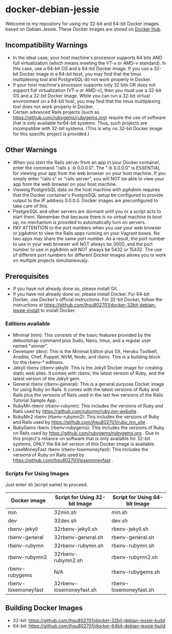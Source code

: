 # docker-debian-jessie
Welcome to my repository for using my 32-bit and 64-bit Docker images based on Debian Jessie.  These Docker images are stored on [Docker Hub](https://hub.docker.com/r/jhsu802701/).

## Incompatibility Warnings
* In the ideal case, your host machine's processor supports 64 bits AND full virtualization (which means meeting the VT-x or AMD-v standard).  In this case, use a 64-bit OS and a 64-bit Docker image.  If you use a 32-bit Docker image in a 64-bit host, you may find that the tmux multiplexing tool and PostgreSQL do not work properly in Docker.
* If your host machine's processor supports only 32 bits OR does not support full virtualization (VT-x or AMD-v), then you must use a 32-bit OS and a 32-bit Docker image.  While you can run a 32-bit virtual environment on a 64-bit host, you may find that the tmux multiplexing tool does not work properly in Docker.
* Certain advanced Rails projects (such as https://github.com/rubygems/rubygems.org) require the use of software that is only available for64-bit systems.  Thus, such projects are incompatible with 32-bit systems.  (This is why no 32-bit Docker image for this specific project is provided.)

## Other Warnings
* When you start the Rails server from an app in your Docker container, enter the command "rails s -b 0.0.0.0". The "-b 0.0.0.0" is ESSENTIAL for viewing your app from the web browser on your host machine. If you simply enter "rails s" or "rails server", you will NOT be able to view your app from the web browser on your host machine.
* Viewing PostgreSQL data on the host machine with pgAdmin requires that the Docker container's PostgreSQL setup be configured to provide output to the IP address 0.0.0.0.  Docker images are preconfigured to take care of this.
* PostgreSQL and other servers are dormant until you or a script acts to start them.  Remember that because there is no virtual machine to boot up, no mechanism is provided to automatically turn on servers.
* PAY ATTENTION to the port numbers when you use your web browser or pgAdmin to view the Rails apps running on your Vagrant boxes. No two apps may share the same port number. As a result, the port number to use in your web browser will NOT always be 3000, and the port number to use in pgAdmin will NOT always be 5432 or 15432. The use of different port numbers for different Docker images allows you to work on multiple projects simultaneously.

## Prerequisites
* If you have not already done so, please install Git.
* If you have not already done so, please install Docker.  For 64-bit Docker, use Docker's official instructions.  For 32-bit Docker, follow the instructions at https://github.com/jhsu802701/docker-32bit-debian-jessie-install to install Docker.

### Editions available
* Minimal (min): This consists of the basic features provided by the debootstrap command plus Sudo, Nano, tmux, and a regular user named "winner".
* Developer (dev): This is the Minimal Editon plus Git, Heroku Toolbelt, Ansible, Chef, Puppet, NVM, Node, and rbenv.  This is a building block for the rbenv-* editions.
* Jekyll rbenv (rbenv-jekyll): This is the Jekyll Docker image for creating static web sites.  It comes with rbenv, the latest version of Ruby, and the latest version of the Jekyll gem.
* General rbenv (rbenv-general): This is a general purpose Docker image for using Ruby on Rails.  It comes with the latest versions of Ruby and Rails plus the versions of Rails used in the last few versions of the Rails Tutorial Sample App.
* RubyMn rbenv (rbenv-rubymn): This includes the versions of Ruby and Rails used by https://github.com/rubymn/ruby.mn-website .
* RubyMn2 rbenv (rbenv-rubymn2): This includes the versions of Ruby and Rails used by https://github.com/jhsu802701/ruby_mn_site .
* RubyGems rbenv (rbenv-rubygems): This includes the versions of Ruby on Rails used by https://github.com/rubygems/rubygems.org .  Due to this project's reliance on software that is only available for 32-bit systems, ONLY the 64-bit version of this Docker image is available.
* LoseMoneyFast rbenv (rbenv-losemoneyfast): This includes the versions of Ruby on Rails used by https://github.com/jhsu802701/losemoneyfast .

### Scripts For Using Images
Just enter sh (script name) to proceed.

| Docker image        | Script for Using 32-bit Image | Script for Using 64-bit Image |
|---------------------|-------------------------------|-------------------------------|
| min                 |32min.sh                       | min.sh                        |
| dev                 |32dev.sh                       | dev.sh                        |
| rbenv-jekyll        |32rbenv-jekyll.sh              | rbenv-jekyll.sh
| rbenv-general       |32rbenv-general.sh             | rbenv-general.sh              |
| rbenv-rubymn        |32rbenv-rubymn.sh              | rbenv-rubymn.sh               |
| rbenv-rubymn2       |32rbenv-rubymn2.sh             | rbenv-rubymn2.sh              |
| rbenv-rubygems      |N/A                            | rbenv-rubygems.sh             |
| rbenv-losemoneyfast |32rbenv-losemoneyfast.sh       | rbenv-losemoneyfast.sh        |

## Building Docker Images
* 32-bit: https://github.com/jhsu802701/docker-32bit-debian-jessie-build
* 64-bit: https://github.com/jhsu802701/docker-64bit-debian-jessie-build
